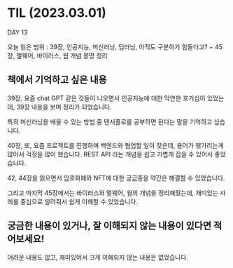 # TIL (2023.03.01)

DAY 13

오늘 읽은 범위 : 39장, 인공지능, 머신러닝, 딥러닝, 아직도 구분하기 힘들다고? ~ 45장, 멀웨어, 바이러스, 웜 개념 몽땅 정리

## 책에서 기억하고 싶은 내용

39장, 요즘 chat GPT 같은 것들이 나오면서 인공지능에 대한 막연한 호기심이 있었는데, 39장 내용을 보며 정리가 되었습니다.

특히 머신러닝을 배울 수 있는 방법 중 텐서플로를 공부하면 된다는 말을 기억하고 싶습니다.

40장, 또, 요즘 프로젝트를 진행하며 백엔드와 협업할 일이 잦은데, 용어가 헷가리는게 많아서 걱정을 많이 했습니다. REST API 라는 개념을 쉽고 가볍게 잡을 수 있어서 좋았습니다.

42, 44장을 읽으면서 암호화폐와 NFT에 대한 궁금증을 약간은 해결할 수 있었습니다.

그리고 마지막 45장에서는 바이러스와 멀웨어, 웜의 개념을 정리해줬는데, 재미있는 사례를 중심으로 알려줘서 쉽게 이해할 수 있었습니다.

## 궁금한 내용이 있거나, 잘 이해되지 않는 내용이 있다면 적어보세요!

어려운 내용도 없고, 재미있어서 크게 이해되지 않는 내용은 없었습니다.
